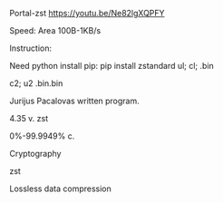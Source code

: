 Portal-zst
https://youtu.be/Ne82lgXQPFY

Speed: Area 100B-1KB/s

Instruction:

Need python
install pip: pip install zstandard
ul; cl; .bin

c2; u2 .bin.bin

Jurijus Pacalovas written program.

4.35 v. zst

0%-99.9949% c.

Cryptography

zst

Lossless data compression
